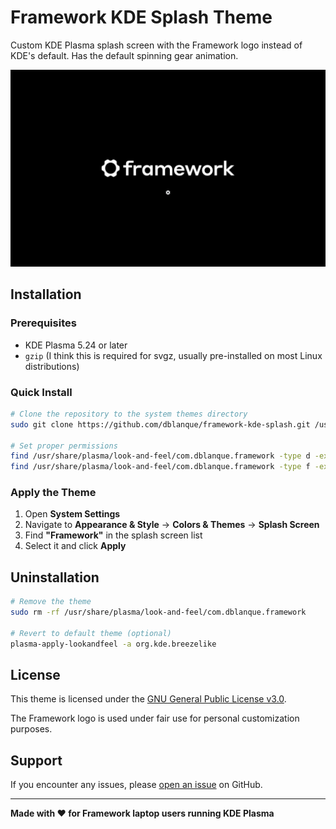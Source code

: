 # Framework KDE Splash Theme

Custom KDE Plasma splash screen with the Framework logo instead of KDE's default. Has the default spinning gear animation.

![Framework KDE Splash Preview](contents/previews/splash.png)

## Installation

### Prerequisites

- KDE Plasma 5.24 or later
- `gzip` (I think this is required for svgz, usually pre-installed on most Linux distributions)

### Quick Install

```bash
# Clone the repository to the system themes directory
sudo git clone https://github.com/dblanque/framework-kde-splash.git /usr/share/plasma/look-and-feel/com.dblanque.framework

# Set proper permissions
find /usr/share/plasma/look-and-feel/com.dblanque.framework -type d -exec chmod 755 {} +
find /usr/share/plasma/look-and-feel/com.dblanque.framework -type f -exec chmod 644 {} +
```

### Apply the Theme

1. Open **System Settings**
2. Navigate to **Appearance & Style** → **Colors & Themes** → **Splash Screen**
3. Find **"Framework"** in the splash screen list
4. Select it and click **Apply**

## Uninstallation

```bash
# Remove the theme
sudo rm -rf /usr/share/plasma/look-and-feel/com.dblanque.framework

# Revert to default theme (optional)
plasma-apply-lookandfeel -a org.kde.breezelike
```
## License

This theme is licensed under the [GNU General Public License v3.0](LICENSE).

The Framework logo is used under fair use for personal customization purposes.

## Support

If you encounter any issues, please [open an issue](https://github.com/dblanque/framework-kde-splash/issues) on GitHub.

---

**Made with ❤️ for Framework laptop users running KDE Plasma**
